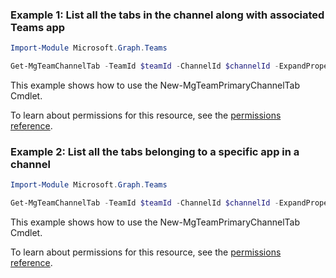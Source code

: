 ### Example 1: List all the tabs in the channel along with associated Teams app

```powershellImport-Module Microsoft.Graph.Teams

Get-MgTeamChannelTab -TeamId $teamId -ChannelId $channelId -ExpandProperty "teamsApp"
```
This example shows how to use the New-MgTeamPrimaryChannelTab Cmdlet.
To learn about permissions for this resource, see the [permissions reference](/graph/permissions-reference).

### Example 2: List all the tabs belonging to a specific app in a channel

```powershellImport-Module Microsoft.Graph.Teams

Get-MgTeamChannelTab -TeamId $teamId -ChannelId $channelId -ExpandProperty "teamsApp" -Filter "teamsApp/id eq 'com.microsoft.teamspace.tab.planner'"
```
This example shows how to use the New-MgTeamPrimaryChannelTab Cmdlet.
To learn about permissions for this resource, see the [permissions reference](/graph/permissions-reference).

